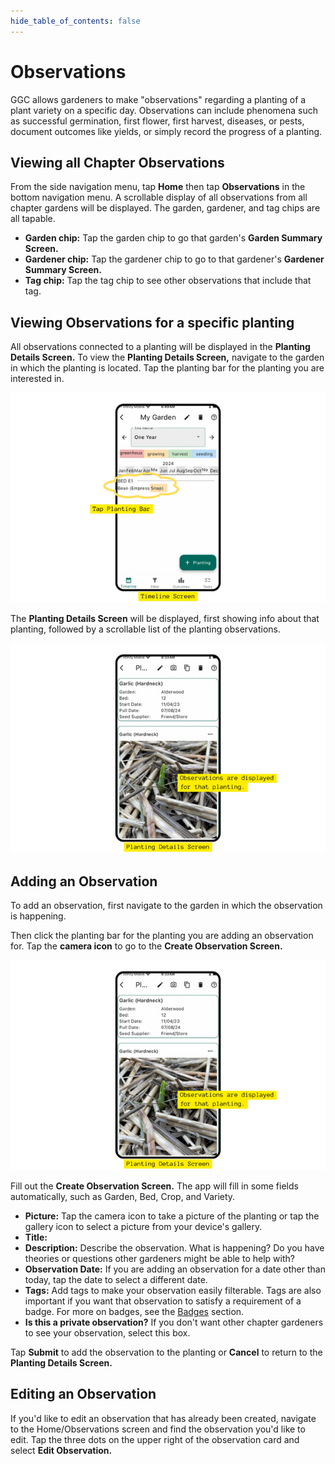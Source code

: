 ```yaml
---
hide_table_of_contents: false
---
```


# Observations

GGC allows gardeners to make "observations" regarding a planting of a plant variety on a specific day.  Observations can include phenomena such as successful germination, first flower, first harvest, diseases, or pests, document outcomes like yields, or simply record the progress of a planting.

## Viewing all Chapter Observations

From the side navigation menu, tap **Home** then tap **Observations** in the bottom navigation menu.  A scrollable display of all observations from all chapter gardens will be displayed.  The garden, gardener, and tag chips are all tapable.

 - **Garden chip:** Tap the garden chip to go that garden's **Garden Summary Screen.**
 - **Gardener chip:** Tap the gardener chip to go to that gardener's **Gardener Summary Screen.**
 - **Tag chip:** Tap the tag chip to see other observations that include that tag.

## Viewing Observations for a specific planting

All observations connected to a planting will be displayed in the **Planting Details Screen.**  To view the **Planting Details Screen,** navigate to the garden in which the planting is located.  Tap the planting bar for the planting you are interested in.  

<img width="600" src="/img/user-guide/planting-bar.png"/>

The **Planting Details Screen** will be displayed, first showing info about that planting, followed by a scrollable list of the planting observations.

<img width="600" src="/img/user-guide/planting-details-observation.png"/>

## Adding an Observation

To add an observation, first navigate to the garden in which the observation is happening.

Then click the planting bar for the planting you are adding an observation for.  Tap the **camera icon** to go to the **Create Observation Screen.**

<img width="600" src="/img/user-guide/planting-details-observation.png"/>

Fill out the **Create Observation Screen.**  The app will fill in some fields automatically, such as Garden, Bed, Crop, and Variety.

 - **Picture:** Tap the camera icon to take a picture of the planting or tap the gallery icon to select a picture from your device's gallery.
 - **Title:**
 - **Description:**  Describe the observation.  What is happening?  Do you have theories or questions other gardeners might be able to help with?
 - **Observation Date:** If you are adding an observation for a date other than today, tap the date to select a different date.
 - **Tags:** Add tags to make your observation easily filterable.  Tags are also important if you want that observation to satisfy a requirement of a badge.  For more on badges, see the [Badges](/docs/user-guide/badges) section.
 - **Is this a private observation?** If you don't want other chapter gardeners to see your observation, select this box.

Tap **Submit** to add the observation to the planting or **Cancel** to return to the **Planting Details Screen.**

## Editing an Observation

If you'd like to edit an observation that has already been created, navigate to the Home/Observations screen and find the observation you'd like to edit.  Tap the three dots on the upper right of the observation card and select **Edit Observation.**





